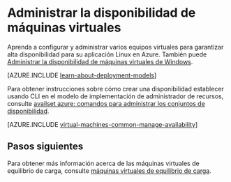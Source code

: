 <properties
    pageTitle="Administrar la disponibilidad de máquinas virtuales de Linux | Microsoft Azure"
    description="Obtenga información sobre cómo usar varias máquinas virtuales para garantizar la alta disponibilidad para su aplicación Linux en Azure"
    services="virtual-machines-linux"
    documentationCenter=""
    authors="cynthn"
    manager="timlt"
    editor="tysonn"
    tags="azure-resource-manager,azure-service-management"/>

<tags
    ms.service="virtual-machines-linux"
    ms.workload="infrastructure-services"
    ms.tgt_pltfrm="vm-linux"
    ms.devlang="na"
    ms.topic="article"
    ms.date="05/25/2016"
    ms.author="cynthn"/>

# <a name="manage-the-availability-of-virtual-machines"></a>Administrar la disponibilidad de máquinas virtuales

Aprenda a configurar y administrar varios equipos virtuales para garantizar alta disponibilidad para su aplicación Linux en Azure. También puede [Administrar la disponibilidad de máquinas virtuales de Windows](virtual-machines-windows-manage-availability.md).

[AZURE.INCLUDE [learn-about-deployment-models](../../includes/learn-about-deployment-models-both-include.md)]

Para obtener instrucciones sobre cómo crear una disponibilidad establecer usando CLI en el modelo de implementación de administrador de recursos, consulte [availset azure: comandos para administrar los conjuntos de disponibilidad](../azure-cli-arm-commands.md#azure-availset-commands-to-manage-your-availability-sets).

[AZURE.INCLUDE [virtual-machines-common-manage-availability](../../includes/virtual-machines-common-manage-availability.md)]

## <a name="next-steps"></a>Pasos siguientes

Para obtener más información acerca de las máquinas virtuales de equilibrio de carga, consulte [máquinas virtuales de equilibrio de carga](virtual-machines-linux-load-balance.md).
